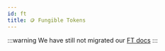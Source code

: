```yaml
---
id: ft
title: 🪙 Fungible Tokens
---
```


:::warning
We have still not migrated our [FT docs](https://docs.near.org/docs/roles/integrator/fungible-tokens)
:::

<!-- NEAR has a Fungible Token standard, here we explain how to integrate them into your contract

## NEP XXX

## Minting

## Balance

## Transferring

## Transfer and Call -->